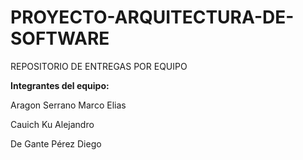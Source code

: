 # PROYECTO-ARQUITECTURA-DE-SOFTWARE
REPOSITORIO DE ENTREGAS POR EQUIPO

**Integrantes del equipo:**

Aragon Serrano Marco Elias

Cauich Ku Alejandro

De Gante Pérez Diego

